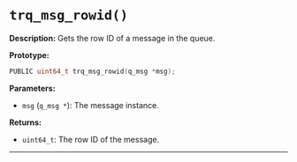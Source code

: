 # `trq_msg_rowid()`

**Description:**
Gets the row ID of a message in the queue.

**Prototype:**
```c
PUBLIC uint64_t trq_msg_rowid(q_msg *msg);
```

**Parameters:**
- `msg` (`q_msg *`): The message instance.

**Returns:**
- `uint64_t`: The row ID of the message.

---

